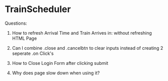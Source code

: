 # TrainScheduler

Questions:

1. How to refresh Arrival Time and Train Arrives in: without refreshing HTML Page

2. Can I combine .close and .cancelbtn to clear inputs instead of creating 2 seperate .on Click's

3. How to Close Login Form after clicking submit

4. Why does page slow down when using it?